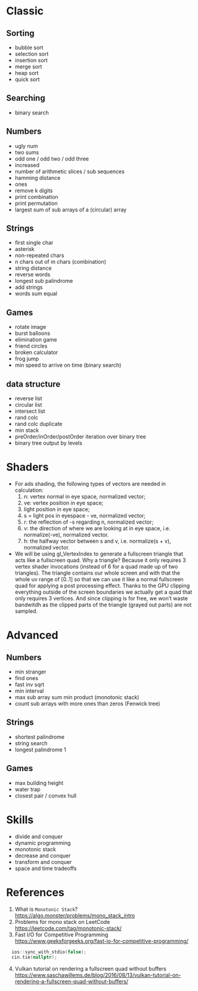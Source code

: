 # Classic
## Sorting
* bubble sort
* selection sort
* insertion sort
* merge sort
* heap sort
* quick sort

## Searching
* binary search

## Numbers
* ugly num
* two sums
* odd one / odd two / odd three
* increased
* number of arithmetic slices / sub sequences
* hamming distance
* ones
* remove k digits
* print combination
* print permutation
* largest sum of sub arrays of a (circular) array

## Strings
* first single char
* asterisk
* non-repeated chars
* n chars out of m chars (combination)
* string distance
* reverse words
* longest sub palindrome
* add strings
* words sum equal

## Games
* rotate image
* burst balloons
* elimination game
* friend circles
* broken calculator
* frog jump
* min speed to arrive on time (binary search)

## data structure
* reverse list
* circular list
* intersect list
* rand colc
* rand colc duplicate
* min stack
* preOrder/inOrder/postOrder iteration over binary tree
* binary tree output by levels

# Shaders
* For ads shading, the following types of vectors are needed in calculation:
  1. n: vertex normal in eye space, normalized vector;
  2. ve: vertex position in eye space;
  3. light position in eye space;
  4. s = light pos in eyespace - ve, normalized vector;
  5. r: the reflection of -s regarding n, normalized vector;
  6. v: the direction of where we are looking at in eye space, i.e. normalize(-ve), normalized vector.
  7. h: the halfway vector between s and v, i.e. normalize(s + v), normalized vector.
* We will be using gl_VertexIndex to generate a fullscreen triangle that acts like a fullscreen quad. Why a triangle? Because it only requires 3 vertex shader invocations (instead of 6 for a quad made up of two triangles). The triangle contains our whole screen and with that the whole uv range of [0..1] so that we can use it like a normal fullscreen quad for applying a post processing effect. Thanks to the GPU clipping everything outside of the screen boundaries we actually get a quad that only requires 3 vertices. And since clipping is for free, we won’t waste bandwitdh as the clipped parts of the triangle (grayed out parts) are not sampled.

# Advanced
## Numbers
* min stranger
* find ones
* fast inv sqrt
* min interval
* max sub array sum min product (monotonic stack)
* count sub arrays with more ones than zeros (Fenwick tree)

## Strings
* shortest palindrome
* string search
* longest palindrome 1

## Games
* max building height
* water trap
* closest pair / convex hull

# Skills
* divide and conquer
* dynamic programming
* monotonic stack
* decrease and conquer
* transform and conquer
* space and time tradeoffs

# References
1. What is `Monotonic Stack`? 
https://algo.monster/problems/mono_stack_intro
2. Problems for mono stack on LeetCode
https://leetcode.com/tag/monotonic-stack/
3. Fast I/O for Competitive Programming
https://www.geeksforgeeks.org/fast-io-for-competitive-programming/
```C++
  ios::sync_with_stdio(false);
  cin.tie(nullptr);
```
4. Vulkan tutorial on rendering a fullscreen quad without buffers
https://www.saschawillems.de/blog/2016/08/13/vulkan-tutorial-on-rendering-a-fullscreen-quad-without-buffers/